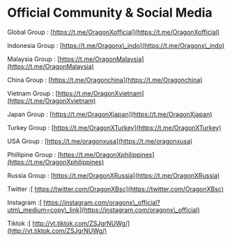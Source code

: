 # Official Community & Social Media

Global Group              : [https://t.me/OragonXofficial](https://t.me/OragonXofficial)

Indonesia Group         : [https://t.me/Oragonx\_indo](https://t.me/Oragonx\_indo)

Malaysia Group          : [https://t.me/OragonMalaysia](https://t.me/OragonMalaysia)

China Group               : [https://t.me/Oragonchina](https://t.me/Oragonchina)

Vietnam Group           : [https://t.me/OragonXvietnam](https://t.me/OragonXvietnam)

Japan Group               : [https://t.me/OragonXjapan](https://t.me/OragonXjapan)

Turkey Group             : [https://t.me/OragonXTurkey](https://t.me/OragonXTurkey)

USA Group                 : [https://t.me/oragonxusa](https://t.me/oragonxusa)

Phillipine Group          : [https://t.me/OragonXphilippines](https://t.me/OragonXphilippines)

Russia Group              : [https://t.me/OragonXRussia](https://t.me/OragonXRussia)



Twitter            :[ https://twitter.com/OragonXBsc](https://twitter.com/OragonXBsc)

Instagram        :[ https://instagram.com/oragonx\_official?utm\_medium=copy\_link](https://instagram.com/oragonx\_official)

Tiktok             :[ http://vt.tiktok.com/ZSJgrNUWg/](http://vt.tiktok.com/ZSJgrNUWg/)
